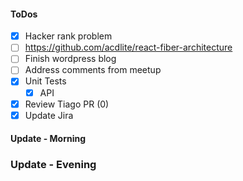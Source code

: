 #### ToDos
- [x] Hacker rank problem
- [ ] https://github.com/acdlite/react-fiber-architecture
- [ ] Finish wordpress blog
- [ ] Address comments from meetup
- [x] Unit Tests
  - [x] API
- [x] Review Tiago PR (0)
- [x] Update Jira

#### Update - Morning

### Update - Evening
